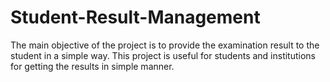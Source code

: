 # Student-Result-Management
The main objective of the project is to provide the examination result to the student in a simple way. This project is useful for students and institutions for getting the results in simple manner.
